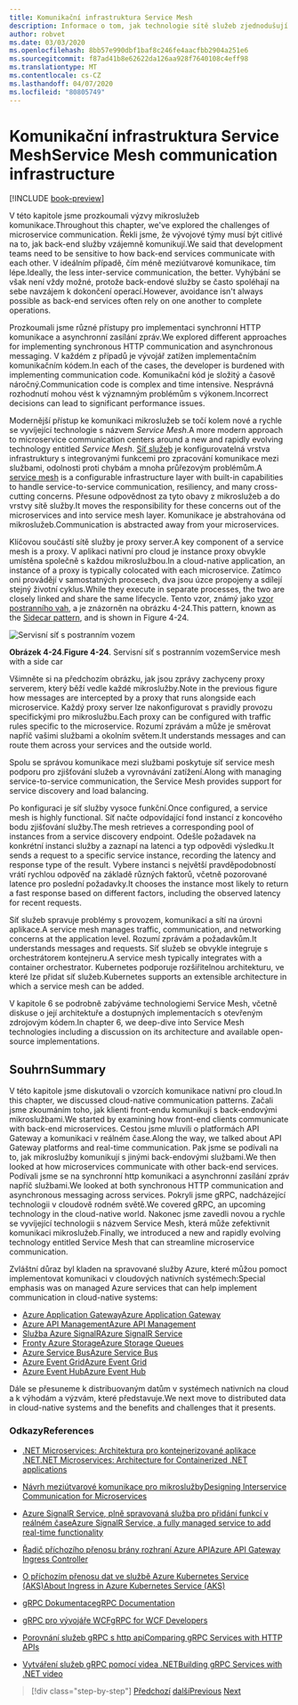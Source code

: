 ```yaml
---
title: Komunikační infrastruktura Service Mesh
description: Informace o tom, jak technologie sítě služeb zjednodušují komunikaci mikroslužeb nativní pro cloud
author: robvet
ms.date: 03/03/2020
ms.openlocfilehash: 8bb57e990dbf1baf8c246fe4aacfbb2904a251e6
ms.sourcegitcommit: f87ad41b8e62622da126aa928f7640108c4eff98
ms.translationtype: MT
ms.contentlocale: cs-CZ
ms.lasthandoff: 04/07/2020
ms.locfileid: "80805749"
---
```

# <a name="service-mesh-communication-infrastructure"></a><span data-ttu-id="92aca-103">Komunikační infrastruktura Service Mesh</span><span class="sxs-lookup"><span data-stu-id="92aca-103">Service Mesh communication infrastructure</span></span>

[!INCLUDE [book-preview](../../../includes/book-preview.md)]

<span data-ttu-id="92aca-104">V této kapitole jsme prozkoumali výzvy mikroslužeb komunikace.</span><span class="sxs-lookup"><span data-stu-id="92aca-104">Throughout this chapter, we've explored the challenges of microservice communication.</span></span> <span data-ttu-id="92aca-105">Řekli jsme, že vývojové týmy musí být citlivé na to, jak back-end služby vzájemně komunikují.</span><span class="sxs-lookup"><span data-stu-id="92aca-105">We said that development teams need to be sensitive to how back-end services communicate with each other.</span></span> <span data-ttu-id="92aca-106">V ideálním případě, čím méně meziútvarové komunikace, tím lépe.</span><span class="sxs-lookup"><span data-stu-id="92aca-106">Ideally, the less inter-service communication, the better.</span></span> <span data-ttu-id="92aca-107">Vyhýbání se však není vždy možné, protože back-endové služby se často spoléhají na sebe navzájem k dokončení operací.</span><span class="sxs-lookup"><span data-stu-id="92aca-107">However, avoidance isn't always possible as back-end services often rely on one another to complete operations.</span></span>

<span data-ttu-id="92aca-108">Prozkoumali jsme různé přístupy pro implementaci synchronní HTTP komunikace a asynchronní zasílání zpráv.</span><span class="sxs-lookup"><span data-stu-id="92aca-108">We explored different approaches for implementing synchronous HTTP communication and asynchronous messaging.</span></span> <span data-ttu-id="92aca-109">V každém z případů je vývojář zatížen implementačním komunikačním kódem.</span><span class="sxs-lookup"><span data-stu-id="92aca-109">In each of the cases, the developer is burdened with implementing communication code.</span></span> <span data-ttu-id="92aca-110">Komunikační kód je složitý a časově náročný.</span><span class="sxs-lookup"><span data-stu-id="92aca-110">Communication code is complex and time intensive.</span></span> <span data-ttu-id="92aca-111">Nesprávná rozhodnutí mohou vést k významným problémům s výkonem.</span><span class="sxs-lookup"><span data-stu-id="92aca-111">Incorrect decisions can lead to significant performance issues.</span></span>

<span data-ttu-id="92aca-112">Modernější přístup ke komunikaci mikroslužeb se točí kolem nové a rychle se vyvíjející technologie s názvem *Service Mesh*.</span><span class="sxs-lookup"><span data-stu-id="92aca-112">A more modern approach to microservice communication centers around a new and rapidly evolving technology entitled *Service Mesh*.</span></span> <span data-ttu-id="92aca-113">[Síť služeb](https://www.nginx.com/blog/what-is-a-service-mesh/) je konfigurovatelná vrstva infrastruktury s integrovanými funkcemi pro zpracování komunikace mezi službami, odolnosti proti chybám a mnoha průřezovým problémům.</span><span class="sxs-lookup"><span data-stu-id="92aca-113">A [service mesh](https://www.nginx.com/blog/what-is-a-service-mesh/) is a configurable infrastructure layer with built-in capabilities to handle service-to-service communication, resiliency, and many cross-cutting concerns.</span></span> <span data-ttu-id="92aca-114">Přesune odpovědnost za tyto obavy z mikroslužeb a do vrstvy sítě služby.</span><span class="sxs-lookup"><span data-stu-id="92aca-114">It moves the responsibility for these concerns out of the microservices and into service mesh layer.</span></span> <span data-ttu-id="92aca-115">Komunikace je abstrahována od mikroslužeb.</span><span class="sxs-lookup"><span data-stu-id="92aca-115">Communication is abstracted away from your microservices.</span></span>

<span data-ttu-id="92aca-116">Klíčovou součástí sítě služby je proxy server.</span><span class="sxs-lookup"><span data-stu-id="92aca-116">A key component of a service mesh is a proxy.</span></span> <span data-ttu-id="92aca-117">V aplikaci nativní pro cloud je instance proxy obvykle umístěna společně s každou mikroslužbou.</span><span class="sxs-lookup"><span data-stu-id="92aca-117">In a cloud-native application, an instance of a proxy is typically colocated with each microservice.</span></span> <span data-ttu-id="92aca-118">Zatímco oni provádějí v samostatných procesech, dva jsou úzce propojeny a sdílejí stejný životní cyklus.</span><span class="sxs-lookup"><span data-stu-id="92aca-118">While they execute in separate processes, the two are closely linked and share the same lifecycle.</span></span> <span data-ttu-id="92aca-119">Tento vzor, známý jako [vzor postranního vah](https://docs.microsoft.com/azure/architecture/patterns/sidecar), a je znázorněn na obrázku 4-24.</span><span class="sxs-lookup"><span data-stu-id="92aca-119">This pattern, known as the [Sidecar pattern](https://docs.microsoft.com/azure/architecture/patterns/sidecar), and is shown in Figure 4-24.</span></span>

![Servisní síť s postranním vozem](./media/service-mesh-with-side-car.png)

<span data-ttu-id="92aca-121">**Obrázek 4-24**.</span><span class="sxs-lookup"><span data-stu-id="92aca-121">**Figure 4-24**.</span></span> <span data-ttu-id="92aca-122">Servisní síť s postranním vozem</span><span class="sxs-lookup"><span data-stu-id="92aca-122">Service mesh with a side car</span></span>

<span data-ttu-id="92aca-123">Všimněte si na předchozím obrázku, jak jsou zprávy zachyceny proxy serverem, který běží vedle každé mikroslužby.</span><span class="sxs-lookup"><span data-stu-id="92aca-123">Note in the previous figure how messages are intercepted by a proxy that runs alongside each microservice.</span></span> <span data-ttu-id="92aca-124">Každý proxy server lze nakonfigurovat s pravidly provozu specifickými pro mikroslužbu.</span><span class="sxs-lookup"><span data-stu-id="92aca-124">Each proxy can be configured with traffic rules specific to the microservice.</span></span> <span data-ttu-id="92aca-125">Rozumí zprávám a může je směrovat napříč vašimi službami a okolním světem.</span><span class="sxs-lookup"><span data-stu-id="92aca-125">It understands messages and can route them across your services and the outside world.</span></span>

<span data-ttu-id="92aca-126">Spolu se správou komunikace mezi službami poskytuje síť service mesh podporu pro zjišťování služeb a vyrovnávání zatížení.</span><span class="sxs-lookup"><span data-stu-id="92aca-126">Along with managing service-to-service communication, the Service Mesh provides support for service discovery and load balancing.</span></span>

<span data-ttu-id="92aca-127">Po konfiguraci je síť služby vysoce funkční.</span><span class="sxs-lookup"><span data-stu-id="92aca-127">Once configured, a service mesh is highly functional.</span></span> <span data-ttu-id="92aca-128">Síť načte odpovídající fond instancí z koncového bodu zjišťování služby.</span><span class="sxs-lookup"><span data-stu-id="92aca-128">The mesh retrieves a corresponding pool of instances from a service discovery endpoint.</span></span> <span data-ttu-id="92aca-129">Odešle požadavek na konkrétní instanci služby a zaznapí na latenci a typ odpovědi výsledku.</span><span class="sxs-lookup"><span data-stu-id="92aca-129">It sends a request to a specific service instance, recording the latency and response type of the result.</span></span> <span data-ttu-id="92aca-130">Vybere instanci s největší pravděpodobností vrátí rychlou odpověď na základě různých faktorů, včetně pozorované latence pro poslední požadavky.</span><span class="sxs-lookup"><span data-stu-id="92aca-130">It chooses the instance most likely to return a fast response based on different factors, including the observed latency for recent requests.</span></span>

<span data-ttu-id="92aca-131">Síť služeb spravuje problémy s provozem, komunikací a sítí na úrovni aplikace.</span><span class="sxs-lookup"><span data-stu-id="92aca-131">A service mesh manages traffic, communication, and networking concerns at the application level.</span></span> <span data-ttu-id="92aca-132">Rozumí zprávám a požadavkům.</span><span class="sxs-lookup"><span data-stu-id="92aca-132">It understands messages and requests.</span></span> <span data-ttu-id="92aca-133">Síť služeb se obvykle integruje s orchestrátorem kontejneru.</span><span class="sxs-lookup"><span data-stu-id="92aca-133">A service mesh typically integrates with a container orchestrator.</span></span> <span data-ttu-id="92aca-134">Kubernetes podporuje rozšiřitelnou architekturu, ve které lze přidat síť služeb.</span><span class="sxs-lookup"><span data-stu-id="92aca-134">Kubernetes supports an extensible architecture in which a service mesh can be added.</span></span>

<span data-ttu-id="92aca-135">V kapitole 6 se podrobně zabýváme technologiemi Service Mesh, včetně diskuse o její architektuře a dostupných implementacích s otevřeným zdrojovým kódem.</span><span class="sxs-lookup"><span data-stu-id="92aca-135">In chapter 6, we deep-dive into Service Mesh technologies including a discussion on its architecture and available open-source implementations.</span></span>

## <a name="summary"></a><span data-ttu-id="92aca-136">Souhrn</span><span class="sxs-lookup"><span data-stu-id="92aca-136">Summary</span></span>

<span data-ttu-id="92aca-137">V této kapitole jsme diskutovali o vzorcích komunikace nativní pro cloud.</span><span class="sxs-lookup"><span data-stu-id="92aca-137">In this chapter, we discussed cloud-native communication patterns.</span></span> <span data-ttu-id="92aca-138">Začali jsme zkoumáním toho, jak klienti front-endu komunikují s back-endovými mikroslužbami.</span><span class="sxs-lookup"><span data-stu-id="92aca-138">We started by examining how front-end clients communicate with back-end microservices.</span></span> <span data-ttu-id="92aca-139">Cestou jsme mluvili o platformách API Gateway a komunikaci v reálném čase.</span><span class="sxs-lookup"><span data-stu-id="92aca-139">Along the way, we talked about API Gateway platforms and real-time communication.</span></span> <span data-ttu-id="92aca-140">Pak jsme se podívali na to, jak mikroslužby komunikují s jinými back-endovými službami.</span><span class="sxs-lookup"><span data-stu-id="92aca-140">We then looked at how microservices communicate with other back-end services.</span></span> <span data-ttu-id="92aca-141">Podívali jsme se na synchronní http komunikaci a asynchronní zasílání zpráv napříč službami.</span><span class="sxs-lookup"><span data-stu-id="92aca-141">We looked at both synchronous HTTP communication and asynchronous messaging across services.</span></span> <span data-ttu-id="92aca-142">Pokryli jsme gRPC, nadcházející technologii v cloudově rodném světě.</span><span class="sxs-lookup"><span data-stu-id="92aca-142">We covered gRPC, an upcoming technology in the cloud-native world.</span></span> <span data-ttu-id="92aca-143">Nakonec jsme zavedli novou a rychle se vyvíjející technologii s názvem Service Mesh, která může zefektivnit komunikaci mikroslužeb.</span><span class="sxs-lookup"><span data-stu-id="92aca-143">Finally, we introduced a new and rapidly evolving technology entitled Service Mesh that can streamline microservice communication.</span></span>

<span data-ttu-id="92aca-144">Zvláštní důraz byl kladen na spravované služby Azure, které můžou pomoct implementovat komunikaci v cloudových nativních systémech:</span><span class="sxs-lookup"><span data-stu-id="92aca-144">Special emphasis was on managed Azure services that can help implement communication in cloud-native systems:</span></span>

- [<span data-ttu-id="92aca-145">Azure Application Gateway</span><span class="sxs-lookup"><span data-stu-id="92aca-145">Azure Application Gateway</span></span>](https://docs.microsoft.com/azure/application-gateway/overview)
- [<span data-ttu-id="92aca-146">Azure API Management</span><span class="sxs-lookup"><span data-stu-id="92aca-146">Azure API Management</span></span>](https://azure.microsoft.com/services/api-management/)
- [<span data-ttu-id="92aca-147">Služba Azure SignalR</span><span class="sxs-lookup"><span data-stu-id="92aca-147">Azure SignalR Service</span></span>](https://azure.microsoft.com/services/signalr-service/)
- [<span data-ttu-id="92aca-148">Fronty Azure Storage</span><span class="sxs-lookup"><span data-stu-id="92aca-148">Azure Storage Queues</span></span>](https://docs.microsoft.com/azure/storage/queues/storage-queues-introduction)
- [<span data-ttu-id="92aca-149">Azure Service Bus</span><span class="sxs-lookup"><span data-stu-id="92aca-149">Azure Service Bus</span></span>](https://docs.microsoft.com/azure/service-bus-messaging/service-bus-messaging-overview)
- [<span data-ttu-id="92aca-150">Azure Event Grid</span><span class="sxs-lookup"><span data-stu-id="92aca-150">Azure Event Grid</span></span>](https://docs.microsoft.com/azure/event-grid/overview)
- [<span data-ttu-id="92aca-151">Azure Event Hub</span><span class="sxs-lookup"><span data-stu-id="92aca-151">Azure Event Hub</span></span>](https://azure.microsoft.com/services/event-hubs/)

<span data-ttu-id="92aca-152">Dále se přesuneme k distribuovaným datům v systémech nativních na cloud a k výhodám a výzvám, které představuje.</span><span class="sxs-lookup"><span data-stu-id="92aca-152">We next move to distributed data in cloud-native systems and the benefits and challenges that it presents.</span></span>

### <a name="references"></a><span data-ttu-id="92aca-153">Odkazy</span><span class="sxs-lookup"><span data-stu-id="92aca-153">References</span></span>

- [<span data-ttu-id="92aca-154">.NET Microservices: Architektura pro kontejnerizované aplikace .NET</span><span class="sxs-lookup"><span data-stu-id="92aca-154">.NET Microservices: Architecture for Containerized .NET applications</span></span>](https://dotnet.microsoft.com/download/thank-you/microservices-architecture-ebook)

- [<span data-ttu-id="92aca-155">Návrh meziútvarové komunikace pro mikroslužby</span><span class="sxs-lookup"><span data-stu-id="92aca-155">Designing Interservice Communication for Microservices</span></span>](https://docs.microsoft.com/azure/architecture/microservices/design/interservice-communication)

- [<span data-ttu-id="92aca-156">Azure SignalR Service, plně spravovaná služba pro přidání funkcí v reálném čase</span><span class="sxs-lookup"><span data-stu-id="92aca-156">Azure SignalR Service, a fully managed service to add real-time functionality</span></span>](https://azure.microsoft.com/blog/azure-signalr-service-a-fully-managed-service-to-add-real-time-functionality/)

- [<span data-ttu-id="92aca-157">Řadič příchozího přenosu brány rozhraní Azure API</span><span class="sxs-lookup"><span data-stu-id="92aca-157">Azure API Gateway Ingress Controller</span></span>](https://azure.github.io/application-gateway-kubernetes-ingress/)

- [<span data-ttu-id="92aca-158">O příchozím přenosu dat ve službě Azure Kubernetes Service (AKS)</span><span class="sxs-lookup"><span data-stu-id="92aca-158">About Ingress in Azure Kubernetes Service (AKS)</span></span>](https://vincentlauzon.com/2018/10/10/about-ingress-in-azure-kubernetes-service-aks/)

- [<span data-ttu-id="92aca-159">gRPC Dokumentace</span><span class="sxs-lookup"><span data-stu-id="92aca-159">gRPC Documentation</span></span>](https://grpc.io/docs/guides/)

- [<span data-ttu-id="92aca-160">gRPC pro vývojáře WCF</span><span class="sxs-lookup"><span data-stu-id="92aca-160">gRPC for WCF Developers</span></span>](https://docs.microsoft.com/dotnet/architecture/grpc-for-wcf-developers/)

- [<span data-ttu-id="92aca-161">Porovnání služeb gRPC s http api</span><span class="sxs-lookup"><span data-stu-id="92aca-161">Comparing gRPC Services with HTTP APIs</span></span>](https://docs.microsoft.com/aspnet/core/grpc/comparison?view=aspnetcore-3.0)

- [<span data-ttu-id="92aca-162">Vytváření služeb gRPC pomocí videa .NET</span><span class="sxs-lookup"><span data-stu-id="92aca-162">Building gRPC Services with .NET video</span></span>](https://channel9.msdn.com/Shows/The-Cloud-Native-Show/Building-Microservices-with-gRPC-and-NET)

>[!div class="step-by-step"]
><span data-ttu-id="92aca-163">[Předchozí](grpc.md)
>[další](database-per-microservice.md)</span><span class="sxs-lookup"><span data-stu-id="92aca-163">[Previous](grpc.md)
[Next](database-per-microservice.md)</span></span>
